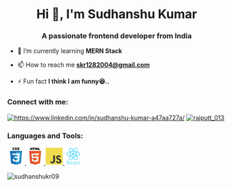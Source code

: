 
<h1 align="center">Hi 👋, I'm Sudhanshu Kumar</h1>
<h3 align="center">A passionate frontend developer from India</h3>

- 🌱 I’m currently learning **MERN Stack**

- 📫 How to reach me **skr1282004@gmail.com**

- ⚡ Fun fact **I think I am funny😆..**

<h3 align="left">Connect with me:</h3>
<p align="left">
<a href="https://www.linkedin.com/in/sudhanshu-kumar-a47aa727a/" target="blank"><img align="center" src="https://raw.githubusercontent.com/rahuldkjain/github-profile-readme-generator/master/src/images/icons/Social/linked-in-alt.svg" alt="https://www.linkedin.com/in/sudhanshu-kumar-a47aa727a/" height="30" width="40" /></a>
<a href="https://instagram.com/rajputt_013" target="blank"><img align="center" src="https://raw.githubusercontent.com/rahuldkjain/github-profile-readme-generator/master/src/images/icons/Social/instagram.svg" alt="rajputt_013" height="30" width="40" /></a>
</p>

<h3 align="left">Languages and Tools:</h3>
<p align="left"> <a href="https://www.w3schools.com/css/" target="_blank" rel="noreferrer"> <img src="https://raw.githubusercontent.com/devicons/devicon/master/icons/css3/css3-original-wordmark.svg" alt="css3" width="40" height="40"/> </a> <a href="https://www.w3.org/html/" target="_blank" rel="noreferrer"> <img src="https://raw.githubusercontent.com/devicons/devicon/master/icons/html5/html5-original-wordmark.svg" alt="html5" width="40" height="40"/> </a> <a href="https://developer.mozilla.org/en-US/docs/Web/JavaScript" target="_blank" rel="noreferrer"> <img src="https://raw.githubusercontent.com/devicons/devicon/master/icons/javascript/javascript-original.svg" alt="javascript" width="40" height="40"/> </a> <a href="https://reactjs.org/" target="_blank" rel="noreferrer"> <img src="https://raw.githubusercontent.com/devicons/devicon/master/icons/react/react-original-wordmark.svg" alt="react" width="40" height="40"/> </a> </p>

<p><img align="center" src="https://github-readme-stats.vercel.app/api/top-langs?username=sudhanshukr09&show_icons=true&locale=en&layout=compact" alt="sudhanshukr09" /></p>
